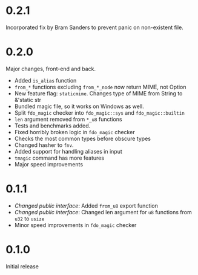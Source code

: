 # 0.2.1

Incorporated fix by Bram Sanders to prevent panic on non-existent file.

# 0.2.0

Major changes, front-end and back.

- Added `is_alias` function
- `from_*` functions excluding `from_*_node` now return MIME, not Option<MIME>
- New feature flag: `staticmime`. Changes type of MIME from String to &'static str
- Bundled magic file, so it works on Windows as well.
- Split `fdo_magic` checker into `fdo_magic::sys` and `fdo_magic::builtin`
- `len` argument removed from `*_u8` functions
- Tests and benchmarks added.
- Fixed horribly broken logic in `fdo_magic` checker
- Checks the most common types before obscure types
- Changed hasher to `fnv`.
- Added support for handling aliases in input
- `tmagic` command has more features
- Major speed improvements

# 0.1.1
 
- *Changed public interface*: Added `from_u8` export function
- *Changed public interface*: Changed len argument for `u8` functions from `u32` to `usize`
- Minor speed improvements in `fdo_magic` checker

 
# 0.1.0
 
Initial release
